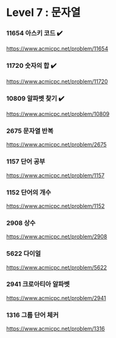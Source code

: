 Level 7 : 문자열
===

### 11654	아스키 코드 ✔️
https://www.acmicpc.net/problem/11654

### 11720	숫자의 합 ✔️
https://www.acmicpc.net/problem/11720

### 10809	알파벳 찾기 ✔️
https://www.acmicpc.net/problem/10809

### 2675	문자열 반복
https://www.acmicpc.net/problem/2675

### 1157	단어 공부
https://www.acmicpc.net/problem/1157

### 1152	단어의 개수
https://www.acmicpc.net/problem/1152

### 2908	상수
https://www.acmicpc.net/problem/2908

### 5622	다이얼
https://www.acmicpc.net/problem/5622

### 2941	크로아티아 알파벳
https://www.acmicpc.net/problem/2941

### 1316	그룹 단어 체커
https://www.acmicpc.net/problem/1316

